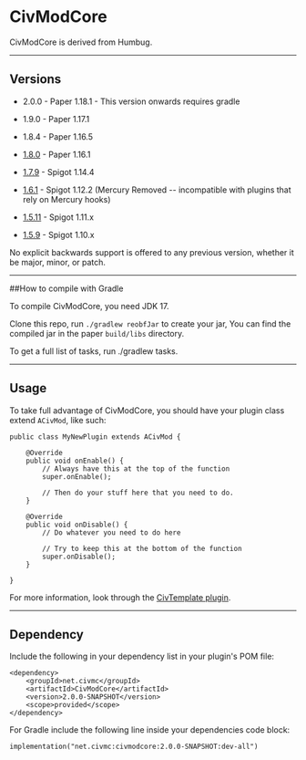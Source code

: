 # CivModCore

CivModCore is derived from Humbug.

----

## Versions

* 2.0.0 - Paper 1.18.1 - This version onwards requires gradle

* 1.9.0 - Paper 1.17.1

* 1.8.4 - Paper 1.16.5

* [1.8.0](https://github.com/CivClassic/CivModCore/tree/08ad95297eb041cf99bd0eb0aaffc70ca87af4f2) - Paper 1.16.1

* [1.7.9](https://github.com/CivClassic/CivModCore/tree/306b4f7268a3c5d3bd551fe66992f2a4335e86f7) - Spigot 1.14.4

* [1.6.1](https://github.com/CivClassic/CivModCore/tree/8d1043b7ad4bcf3ffe30d87ee5e974f1dd111113) - Spigot 1.12.2 (Mercury Removed -- incompatible with plugins that rely on Mercury hooks)

* [1.5.11](https://github.com/CivClassic/CivModCore/tree/d88d6bbcf231616dc1c7bc08a3fabc0f57911613) - Spigot 1.11.x

* [1.5.9](https://github.com/CivClassic/CivModCore/tree/a55880dd11bee3612f5aa842412119775b3bcb91) - Spigot 1.10.x

No explicit backwards support is offered to any previous version, whether it be major, minor, or patch.

----

##How to compile with Gradle

To compile CivModCore, you need JDK 17.

Clone this repo, run `./gradlew reobfJar` to create your jar, You can find the compiled jar in the paper `build/libs` directory.

To get a full list of tasks, run ./gradlew tasks.

----

## Usage

To take full advantage of CivModCore, you should have your plugin class extend `ACivMod`, like such:

    public class MyNewPlugin extends ACivMod {
    
        @Override
        public void onEnable() {
            // Always have this at the top of the function
            super.onEnable();
            
            // Then do your stuff here that you need to do.
        }
    
        @Override
        public void onDisable() {
            // Do whatever you need to do here
        
            // Try to keep this at the bottom of the function
            super.onDisable();
        }
    
    }

For more information, look through the [CivTemplate plugin](https://github.com/CivClassic/CivTemplate/blob/master/src/main/java/io/protonull/template/TemplatePlugin.java).

----

## Dependency

Include the following in your dependency list in your plugin's POM file:

    <dependency>
        <groupId>net.civmc</groupId>
        <artifactId>CivModCore</artifactId>
        <version>2.0.0-SNAPSHOT</version>
        <scope>provided</scope>
    </dependency>

For Gradle include the following line inside your dependencies code block:

	implementation("net.civmc:civmodcore:2.0.0-SNAPSHOT:dev-all")
